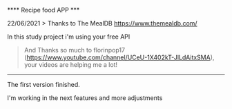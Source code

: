 **** Recipe food APP ***

22/06/2021 > Thanks to The MealDB https://www.themealdb.com/

In this study project i'm using your free API


> And  Thanks so much to florinpop17 (https://www.youtube.com/channel/UCeU-1X402kT-JlLdAitxSMA), your videos are helping me a lot!

********************
The first version finished.

I'm working in the next features and more adjustments